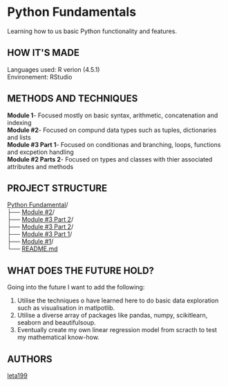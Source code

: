 # Python Fundamentals

Learning how to us basic Python functionality and features.  

## HOW IT'S MADE 
Languages used: R verion (4.5.1)    
Environement: RStudio

## METHODS AND TECHNIQUES  
**Module 1**- Focused mostly on basic syntax, arithmetic, concatenation and indexing  
**Module #2**- Focused on compund data types such as tuples, dictionaries and lists  
**Module #3 Part 1**- Focused on conditionas and branching, loops, functions and excpetion handling   
**Module #2 Parts 2**- Focused on types and classes with thier associated attributes and methods

## PROJECT STRUCTURE      
[Python Fundamental](https://github.com/leta199/Python-Fundamentals)/  
├── [Module #2](https://github.com/leta199/Python-Fundamentals/blob/main/MODULE%20%232-%20Python%20practice%20.py)/    
├── [Module #3 Part 2](https://github.com/leta199/Python-Fundamentals/blob/main/MODULE%20%233-%20Continued%20.py)/    
├── [Module #3 Part 2](https://github.com/leta199/Python-Fundamentals/blob/main/MODULE%20%233-%20Continued%20.py)/   
├── [Module #3 Part 1](https://github.com/leta199/Python-Fundamentals/blob/main/MODULE%20%233-%20Python%20Conditions%2C%20loops%20and%20creating%20functions.py)/   
├── [Module #1](https://github.com/leta199/Python-Fundamentals/blob/main/MODULE%231%20Pyhton-basics-revision.py)/   
└── [README.md](https://github.com/leta199/Python-Fundamentals/blob/main/README.md)

## WHAT DOES THE FUTURE HOLD?  
 Going into the future I want to add the following:  
 1) Utilise the techniques o have learned here to do basic data exploration such as visualisation in matlpotlib.
 2) Utilise a diverse array of packages like pandas, numpy, scikitlearn, seaborn and beautifulsoup.
 3) Eventually create my own linear regression model from scracth to test my mathematical know-how.  

## AUTHORS   
[leta199](https://github.com/leta199)  

